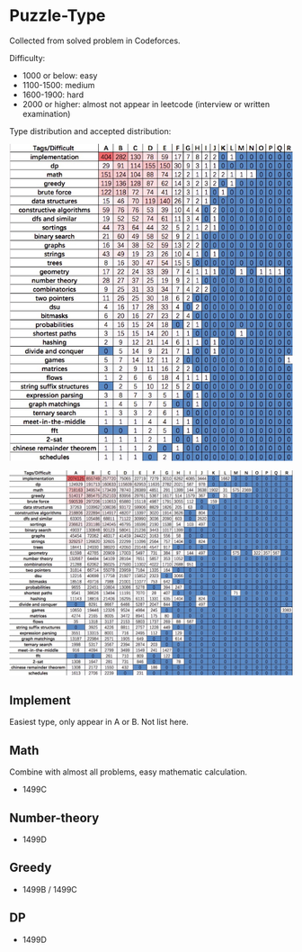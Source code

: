# Puzzle-Type

Collected from solved problem in Codeforces.

Difficulty:

* 1000 or below: easy
* 1100-1500: medium
* 1600-1900: hard
* 2000 or higher: almost not appear in leetcode (interview or written examination)

Type distribution and accepted distribution:

![fig1](./Codeforces_Algorithms_Tag_Frequency.jpg)

![fig2](./Codeforces_Algorithms_Tag_Solved.jpg)

## Implement

Easiest type, only appear in A or B. Not list here.

## Math

Combine with almost all problems, easy mathematic calculation.

* 1499C

## Number-theory

* 1499D

## Greedy

* 1499B / 1499C

## DP

* 1499D
